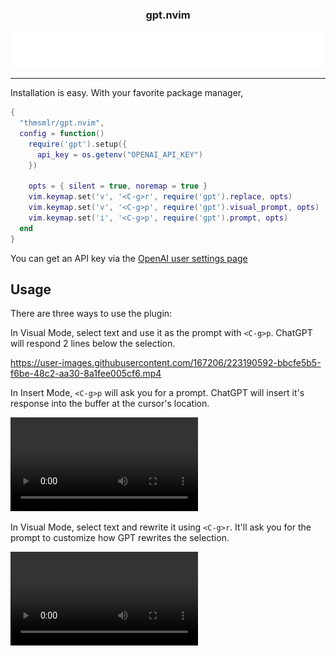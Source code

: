 <p align="center">
  <h3 align="center">gpt.nvim</h3>
</p>
<p align="center">
  <img src="assets/typing.svg" alt="Typing SVG" />
</p>

<hr/>

Installation is easy. 
With your favorite package manager,

```lua
{
  "thmsmlr/gpt.nvim",
  config = function()
    require('gpt').setup({
      api_key = os.getenv("OPENAI_API_KEY")
    })

    opts = { silent = true, noremap = true }
    vim.keymap.set('v', '<C-g>r', require('gpt').replace, opts)
    vim.keymap.set('v', '<C-g>p', require('gpt').visual_prompt, opts)
    vim.keymap.set('i', '<C-g>p', require('gpt').prompt, opts)
  end
}
```

You can get an API key via the [OpenAI user settings page](https://platform.openai.com/account/api-keys)

## Usage

There are three ways to use the plugin:

In Visual Mode, select text and use it as the prompt with `<C-g>p`.
ChatGPT will respond 2 lines below the selection.




https://user-images.githubusercontent.com/167206/223190592-bbcfe5b5-f6be-48c2-aa30-8a1fee005cf6.mp4



In Insert Mode, `<C-g>p` will ask you for a prompt.
ChatGPT will insert it's response into the buffer at the cursor's location.

![](assets/write-haiku-raw.mp4)

In Visual Mode, select text and rewrite it using `<C-g>r`.
It'll ask you for the prompt to customize how GPT rewrites the selection.

![](assets/edit-haiku-raw.mp4)

